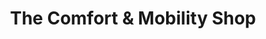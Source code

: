 ---
title: "The Comfort & Mobility Shop"
url: /cheadle/the-comfort-und-mobility-shop/
shop: Allgemein
---